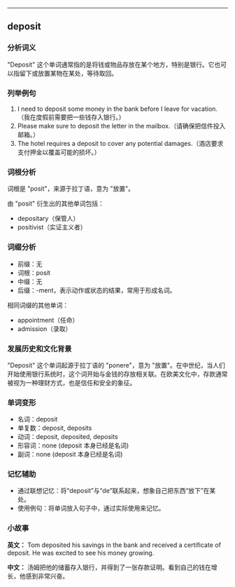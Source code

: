 
---------------
## deposit
### 分析词义
"Deposit" 这个单词通常指的是将钱或物品存放在某个地方，特别是银行。它也可以指留下或放置某物在某处，等待取回。

### 列举例句
1. I need to deposit some money in the bank before I leave for vacation.（我在度假前需要把一些钱存入银行。）
2. Please make sure to deposit the letter in the mailbox.（请确保把信件投入邮箱。）
3. The hotel requires a deposit to cover any potential damages.（酒店要求支付押金以覆盖可能的损坏。）

### 词根分析
词根是 "posit"，来源于拉丁语，意为 "放置"。

由 "posit" 衍生出的其他单词包括：
- depositary（保管人）
- positivist（实证主义者）

### 词缀分析
- 前缀：无
- 词根：posit
- 中缀：无
- 后缀：-ment，表示动作或状态的结果，常用于形成名词。

相同词缀的其他单词：
- appointment（任命）
- admission（录取）

### 发展历史和文化背景
"Deposit" 这个单词起源于拉丁语的 "ponere"，意为 "放置"。在中世纪，当人们开始使用银行系统时，这个词开始与金钱的存放相关联。在欧美文化中，存款通常被视为一种理财方式，也是信任和安全的象征。

### 单词变形
- 名词：deposit
- 单复数：deposit, deposits
- 动词：deposit, deposited, deposits
- 形容词：none (deposit 本身已经是名词)
- 副词：none (deposit 本身已经是名词)

### 记忆辅助
- 通过联想记忆：将“deposit”与“de”联系起来，想象自己把东西“放下”在某处。
- 使用例句：将单词放入句子中，通过实际使用来记忆。

### 小故事
**英文：** 
Tom deposited his savings in the bank and received a certificate of deposit. He was excited to see his money growing.

**中文：**
汤姆把他的储蓄存入银行，并得到了一张存款证明。看到自己的钱在增长，他感到非常兴奋。

